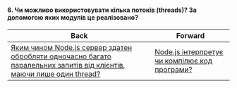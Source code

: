 #### 6. Чи можливо використовувати кілька потоків (threads)? За допомогою яких модулів це реалізовано?



| Back | Forward |
|---|---|
| [Яким чином Node.js сервер здатен обробляти одночасно багато паралельних запитів від клієнтів, маючи лише один thread?](/ua/junior/nodejs/how-can-a-nodejs-server-handle-multiple-concurrent-requests-from-clients-with-only-one-thread.md)  | [Node.js інтерпретує чи компілює код програми?](/ua/junior/nodejs/7-does-nodejs-interpret-or-compile-code.md) |